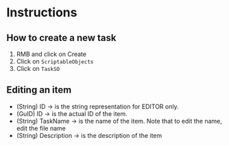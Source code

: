 # Instructions 

## How to create a new task
1. RMB and click on Create
2. Click on `ScriptableObjects`
3. Click on `TaskSO`

## Editing an item
- (String) ID -> is the string representation for EDITOR only.
- (GuID) ID -> is the actual ID of the item.
- (String) TaskName -> is the name of the item. Note that to edit the name, edit the file name
- (String) Description -> is the description of the item
